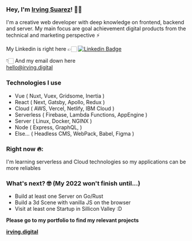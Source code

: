 ### Hey, I'm [Irving Suarez](https://irving.digital)! 🤙🏻


I'm a creative web developer with deep knowledge on frontend, backend and server. My main focus are goal achievement digital products from the technical and marketing perspective ⚡️
<br/>


My Linkedin is right here 👉🏻 [![Linkedin Badge](https://img.shields.io/badge/-LinkedIn-blue?style=flat-square&logo=Linkedin&logoColor=white&link=https://github.com/IrfDev/)](https://www.linkedin.com/in/irving-suarez/)  <br/>

👇🏻 And my email down here  <br/>
<hello@irving.digital>

### Technologies I use
- Vue ( Nuxt, Vuex, Gridsome, Inertia )
- React ( Next, Gatsby, Apollo, Redux )
- Cloud ( AWS, Vercel, Netlify, IBM Cloud )
- Serverless ( Firebase, Lambda Functions, AppEngine )
- Server ( Linux, Docker, NGINX )
- Node ( Express, GraphQL,  )
- Else... ( Headless CMS, WebPack, Babel, Figma )

### Right now 🔥: 

I'm learning serverless and Cloud technologies so my applications can be more reliables

### What's next? 🤓 (My 2022 won't finish until...)

- Build at least one Server on Go/Rust
- Build a 3d Scene with vanilla JS on the browser
- Visit at least one Startup in Sillicon Valley :D 



**Please go to my portfolio to find my relevant projects**

**[irving.digital](https://irving.digital/)**
